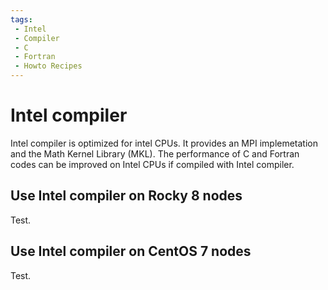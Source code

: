 ```yaml
---
tags:
 - Intel
 - Compiler
 - C
 - Fortran
 - Howto Recipes
---
```


# Intel compiler

Intel compiler is optimized for intel CPUs. It provides an MPI implemetation and the Math Kernel Library (MKL). The performance of C and Fortran codes can be improved on Intel CPUs if compiled with Intel compiler.


## Use Intel compiler on Rocky 8 nodes

Test.


## Use Intel compiler on CentOS 7 nodes

Test.

